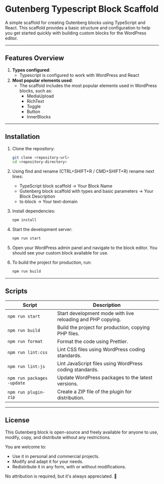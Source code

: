 # Gutenberg Typescript Block Scaffold

A simple scaffold for creating Gutenberg blocks using TypeScript and React. This scaffold provides a basic structure and configuration to help you get started quickly with building custom blocks for the WordPress editor.

---

## Features Overview

1. **Types configured**:
	- Typescript is configured to work with WordPress and React
2. **Most popular elements used**:
	- The scaffold includes the most popular elements used in WordPress blocks, such as:
		- MediaUpload
        - RichText
        - Toggle
        - Button
        - InnerBlocks

---

## Installation

1. Clone the repository:
   ```bash
   git clone <repository-url>
   cd <repository-directory>
   ```
2. Using find and rename (CTRL+SHIFT+R / CMD+SHIFT+R) rename next lines:
   - TypeScript block scaffold -> Your Block Name
   - Gutenberg block scaffold with types and basic parameters -> Your Block Description
   - ts-block -> Your text-domain


3. Install dependencies:
   ```bash
   npm install
   ```

4. Start the development server:
   ```bash
   npm run start
   ```
5. Open your WordPress admin panel and navigate to the block editor. You should see your custom block available for use.

6. To build the project for production, run:
   ```bash
   npm run build
   ```

---

## Scripts

| Script               | Description                                       |
|----------------------|---------------------------------------------------|
|`npm run start` |	Start development mode with live reloading and PHP copying. |
|`npm run build` |	Build the project for production, copying PHP files. |
|`npm run format` |	Format the code using Prettier. |
|`npm run lint:css` |	Lint CSS files using WordPress coding standards. |
|`npm run lint:js` |	Lint JavaScript files using WordPress coding standards. |
|`npm run packages -update` |	Update WordPress packages to the latest versions. |
|`npm run plugin-zip` |	Create a ZIP file of the plugin for distribution. |


---

## License

This Gutenberg block is open-source and freely available for anyone to use, modify, copy, and distribute without any restrictions.

You are welcome to:
- Use it in personal and commercial projects.
- Modify and adapt it for your needs.
- Redistribute it in any form, with or without modifications.

No attribution is required, but it's always appreciated. 🚀
